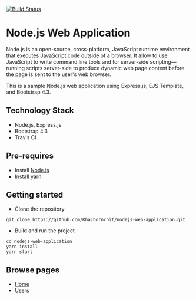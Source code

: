 [![Build Status](https://travis-ci.org/Khachornchit/Node.js-Web-Application.svg?branch=master)](https://travis-ci.org/Khachornchit/Node.js-Web-Application)

# Node.js Web Application
Node.js is an open-source, cross-platform, JavaScript runtime environment that executes JavaScript code outside of a browser. It allow to use JavaScript to write command line tools and for server-side scripting—running scripts server-side to produce dynamic web page content before the page is sent to the user's web browser.

This is a sample Node.js web application using Express.js, EJS Template, and Bootstrap 4.3.

## Technology Stack
* Node.js, Express.js
* Bootstrap 4.3
* Travis CI

## Pre-requires
* Install [Node.js](https://nodejs.org/en/)
* Install [yarn](https://yarnpkg.com/en/)

## Getting started
* Clone the repository
```
git clone https://github.com/Khachornchit/nodejs-web-application.git
```
* Build and run the project
```
cd nodejs-web-application
yarn install
yarn start
```

## Browse pages
* [Home](http://localhost:3000/)
* [Users](http://localhost:3000/users)